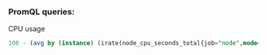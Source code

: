### PromQL queries:
CPU usage
```sql
100 - (avg by (instance) (irate(node_cpu_seconds_total{job="node",mode="idle"}[5m])) * 100)
```
